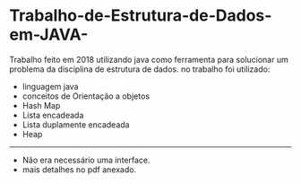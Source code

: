 # Trabalho-de-Estrutura-de-Dados-em-JAVA-
Trabalho feito em 2018 utilizando java como ferramenta para solucionar um problema da disciplina de estrutura de dados.
no trabalho foi utilizado:
* linguagem java
* conceitos de Orientação a objetos
* Hash Map
* Lista encadeada
* Lista duplamente encadeada
* Heap 
______________________________________
- Não era necessário uma interface.
- mais detalhes no pdf anexado.
